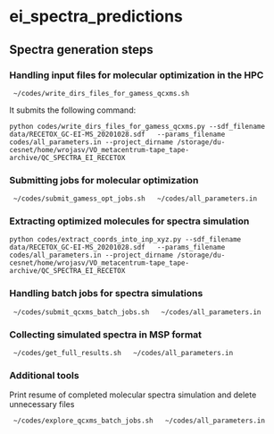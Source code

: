 # ei_spectra_predictions

## Spectra generation steps

### Handling input files for molecular optimization in the HPC

```
 ~/codes/write_dirs_files_for_gamess_qcxms.sh   
```

It submits the following command:
```
python codes/write_dirs_files_for_gamess_qcxms.py --sdf_filename data/RECETOX_GC-EI-MS_20201028.sdf   --params_filename codes/all_parameters.in --project_dirname /storage/du-cesnet/home/wrojasv/VO_metacentrum-tape_tape-archive/QC_SPECTRA_EI_RECETOX
```

### Submitting jobs for molecular optimization
```
 ~/codes/submit_gamess_opt_jobs.sh   ~/codes/all_parameters.in
```

### Extracting optimized molecules for spectra simulation
```
python codes/extract_coords_into_inp_xyz.py --sdf_filename data/RECETOX_GC-EI-MS_20201028.sdf   --params_filename codes/all_parameters.in --project_dirname /storage/du-cesnet/home/wrojasv/VO_metacentrum-tape_tape-archive/QC_SPECTRA_EI_RECETOX
```

### Handling batch jobs for spectra simulations
```
 ~/codes/submit_qcxms_batch_jobs.sh   ~/codes/all_parameters.in
```

### Collecting simulated spectra in MSP format
```
 ~/codes/get_full_results.sh   ~/codes/all_parameters.in
```

### Additional tools
Print resume of completed molecular spectra simulation and delete unnecessary files
```
 ~/codes/explore_qcxms_batch_jobs.sh   ~/codes/all_parameters.in
```